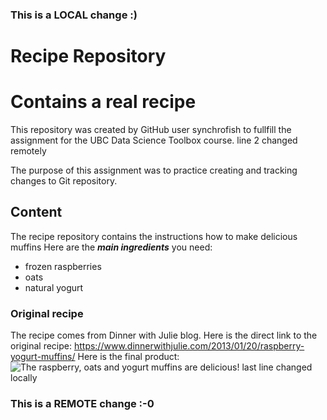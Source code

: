 ### This is a LOCAL change :)
# Recipe Repository 
# Contains a real recipe
This repository was created by GitHub user synchrofish to fullfill the assignment for the UBC Data Science Toolbox course. line 2 changed remotely

The purpose of this assignment was to practice creating and tracking changes to Git repository. 

## Content
The recipe repository contains the instructions how to make delicious muffins
Here are the ***main ingredients*** you need:
* frozen raspberries
* oats
* natural yogurt

### Original recipe
The recipe comes from Dinner with Julie blog.
Here is the direct link to the original recipe:
https://www.dinnerwithjulie.com/2013/01/20/raspberry-yogurt-muffins/
Here is the final product:
![The raspberry, oats and yogurt muffins are delicious!](/image.png "Baked muffins")
last line changed locally
### This is a REMOTE change :-0
